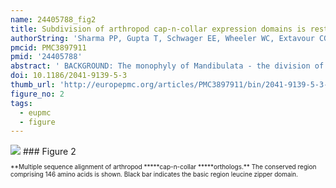 ```yaml
---
name: 24405788_fig2
title: Subdivision of arthropod cap-n-collar expression domains is restricted to Mandibulata.
authorString: 'Sharma PP, Gupta T, Schwager EE, Wheeler WC, Extavour CG.'
pmcid: PMC3897911
pmid: '24405788'
abstract: ' BACKGROUND: The monophyly of Mandibulata - the division of arthropods uniting pancrustaceans and myriapods - is consistent with several morphological characters, such as the presence of sensory appendages called antennae and the eponymous biting appendage, the mandible. Functional studies have demonstrated that the patterning of the mandible requires the activity of the Hox gene Deformed and the transcription factor cap-n-collar (cnc) in at least two holometabolous insects: the fruit fly Drosophila melanogaster and the beetle Tribolium castaneum. Expression patterns of cnc from two non-holometabolous insects and a millipede have suggested conservation of the labral and mandibular domains within Mandibulata. However, the activity of cnc is unknown in crustaceans and chelicerates, precluding understanding of a complete scenario for the evolution of patterning of this appendage within arthropods. To redress these lacunae, here we investigate the gene expression of the ortholog of cnc in Parhyale hawaiensis, a malacostracan crustacean, and two chelicerates: the harvestman Phalangium opilio, and the scorpion Centruroides sculpturatus. RESULTS: In the crustacean P. hawaiensis, the segmental expression of Ph-cnc is the same as that reported previously in hexapods and myriapods, with two distinct head domains in the labrum and the mandibular segment. In contrast, Po-cnc and Cs-cnc expression is not enriched in the labrum of either chelicerate, but instead is expressed at comparable levels in all appendages. In further contrast to mandibulate orthologs, the expression domain of Po-cnc posterior to the labrum is not confined within the expression domain of Po-Dfd. CONCLUSIONS: Expression data from two chelicerate outgroup taxa suggest that the signature two-domain head expression pattern of cnc evolved at the base of Mandibulata. The observation of the archetypal labral and mandibular segment domains in a crustacean exemplar supports the synapomorphic nature of mandibulate cnc expression. The broader expression of Po-cnc with respect to Po-Dfd in chelicerates further suggests that the regulation of cnc by Dfd was also acquired at the base of Mandibulata. To test this hypothesis, future studies examining panarthropod cnc evolution should investigate expression of the cnc ortholog in arthropod outgroups, such as Onychophora and Tardigrada.'
doi: 10.1186/2041-9139-5-3
thumb_url: 'http://europepmc.org/articles/PMC3897911/bin/2041-9139-5-3-2.gif'
figure_no: 2
tags:
  - eupmc
  - figure
---
```

<img src='http://europepmc.org/articles/PMC3897911/bin/2041-9139-5-3-2.jpg' style='max-height: 300px'>
### Figure 2
<p style='font-size: 10px;'>**Multiple sequence alignment of arthropod *****cap-n-collar *****orthologs.** The conserved region comprising 146 amino acids is shown. Black bar indicates the basic region leucine zipper domain.</p>